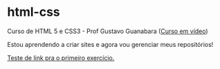 # html-css
 Curso de HTML 5 e CSS3 - Prof Gustavo Guanabara (<a href="https://www.cursoemvideo.com">Curso em vídeo</a>)

Estou aprendendo a criar sites e agora vou gerenciar meus repositórios!

<a href="/exercicios/001/">Teste de link pra o primeiro exercício.</a> 